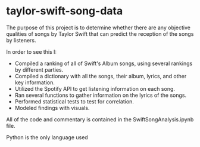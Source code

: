 # taylor-swift-song-data
The purpose of this project is to determine whether there are any objective qualities 
of songs by Taylor Swift that can predict the reception of the songs by listeners.

In order to see this I:
- Compiled a ranking of all of Swift's Album songs, using several rankings by different parties.
- Compiled a dictionary with all the songs, their album, lyrics, and other key information.
- Utilized the Spotify API to get listening information on each song.
- Ran several functions to gather information on the lyrics of the songs.
- Performed statistical tests to test for correlation.
- Modeled findings with visuals.

All of the code and commentary is contained in the SwiftSongAnalysis.ipynb file. 

Python is the only language used
